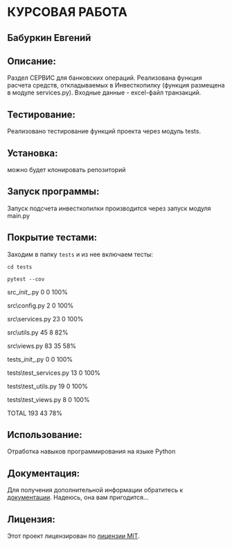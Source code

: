 #  КУРСОВАЯ РАБОТА
## Бабуркин Евгений

## Описание:

Раздел СЕРВИС для банковских операций.
Реализована функция расчета средств, откладываемых в Инвесткопилку (функция размещена в модуле services.py).
Входные данные - excel-файл транзакций.

## Тестирование:
Реализовано тестирование функций проекта через модуль tests.

## Установка:

можно будет клонировать репозиторий 

## Запуск программы:

Запуск подсчета инвесткопилки производится через запуск модуля main.py

## Покрытие тестами:
Заходим в папку ```tests``` и из нее включаем тесты:

```
cd tests
```
```
pytest --cov
```

src\__init__.py              0      0   100%

src\config.py                2      0   100%

src\services.py             23      0   100%

src\utils.py                45      8    82%

src\views.py                83     35    58%

tests\__init__.py            0      0   100%

tests\test_services.py      13      0   100%

tests\test_utils.py         19      0   100%

tests\test_views.py          8      0   100%

TOTAL                      193     43    78%


## Использование:

Отработка навыков программирования на языке Python

## Документация:

Для получения дополнительной информации обратитесь к [документации](docs/README.md). Надеюсь, она вам пригодится...

## Лицензия:

Этот проект лицензирован по [лицензии MIT](LICENSE).